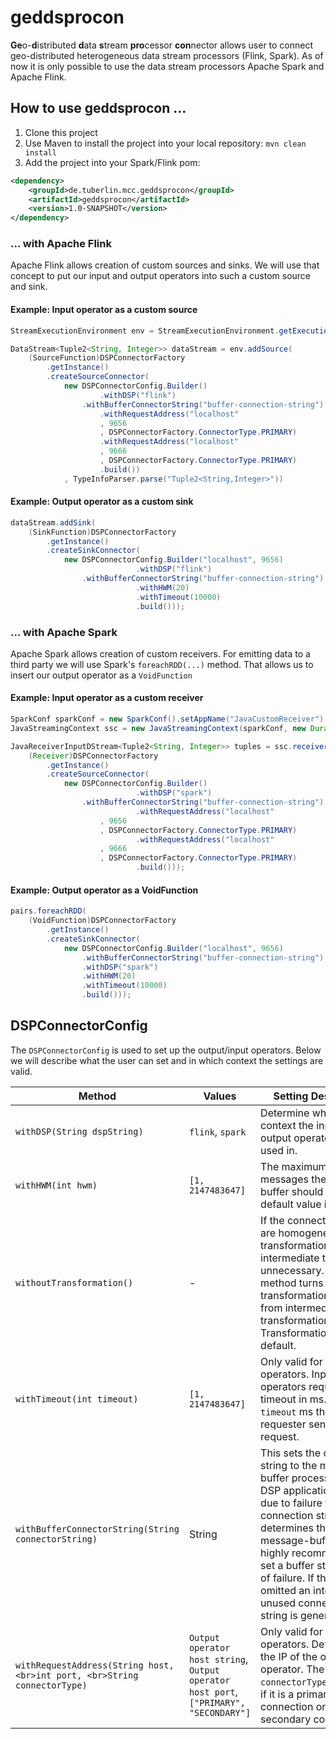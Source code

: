 # geddsprocon
**Ge**o-**d**istributed **d**ata **s**tream **pro**cessor **con**nector allows user to connect geo-distributed heterogeneous data stream processors (Flink, Spark). As of now it is only possible to use the data stream processors Apache Spark and Apache Flink.
## How to use geddsprocon ... 
1. Clone this project
2. Use Maven to install the project into your local repository: ```mvn clean install```
3. Add the project into your Spark/Flink pom:
```xml
<dependency>
	<groupId>de.tuberlin.mcc.geddsprocon</groupId>
	<artifactId>geddsprocon</artifactId>
	<version>1.0-SNAPSHOT</version>
</dependency>
```
### ... with Apache Flink
Apache Flink allows creation of custom sources and sinks. We will use that concept to put our input and output operators into such a custom source and sink.
#### Example: Input operator as a custom source
```java
StreamExecutionEnvironment env = StreamExecutionEnvironment.getExecutionEnvironment();

DataStream<Tuple2<String, Integer>> dataStream = env.addSource(
	(SourceFunction)DSPConnectorFactory
		.getInstance()
		.createSourceConnector(
			new DSPConnectorConfig.Builder()
	    			.withDSP("flink")
				.withBufferConnectorString("buffer-connection-string")
	    			.withRequestAddress("localhost"
					, 9656
					, DSPConnectorFactory.ConnectorType.PRIMARY)
	    			.withRequestAddress("localhost"
					, 9666
					, DSPConnectorFactory.ConnectorType.PRIMARY)
	    			.build())
			, TypeInfoParser.parse("Tuple2<String,Integer>"))
```
#### Example: Output operator as a custom sink
```java
dataStream.addSink(
	(SinkFunction)DSPConnectorFactory
		.getInstance()
		.createSinkConnector(
			new DSPConnectorConfig.Builder("localhost", 9656)
                    		.withDSP("flink")
				.withBufferConnectorString("buffer-connection-string")
                    		.withHWM(20)
                    		.withTimeout(10000)
                    		.build()));
```
### ... with Apache Spark
Apache Spark allows creation of custom receivers. For emitting data to a third party we will use Spark's ```foreachRDD(...)``` method. That allows us to insert our output operator as a ```VoidFunction```
#### Example: Input operator as a custom receiver
```java
SparkConf sparkConf = new SparkConf().setAppName("JavaCustomReceiver").setMaster("local[*]");
JavaStreamingContext ssc = new JavaStreamingContext(sparkConf, new Duration(5000));

JavaReceiverInputDStream<Tuple2<String, Integer>> tuples = ssc.receiverStream(
	(Receiver)DSPConnectorFactory
		.getInstance()
		.createSourceConnector(
			new DSPConnectorConfig.Builder()
                    		.withDSP("spark")
				.withBufferConnectorString("buffer-connection-string")
                    		.withRequestAddress("localhost"
					, 9656
					, DSPConnectorFactory.ConnectorType.PRIMARY)
                    		.withRequestAddress("localhost"
					, 9666
					, DSPConnectorFactory.ConnectorType.PRIMARY)
                    		.build()));
```
#### Example: Output operator as a VoidFunction
```java
pairs.foreachRDD(
	(VoidFunction)DSPConnectorFactory
		.getInstance()
		.createSinkConnector(
			new DSPConnectorConfig.Builder("localhost", 9656)
				.withBufferConnectorString("buffer-connection-string")
				.withDSP("spark")
				.withHWM(20)
				.withTimeout(10000)
				.build()));
```
## DSPConnectorConfig
The ```DSPConnectorConfig``` is used to set up the output/input operators. Below we will describe what the user can set and in which context the settings are valid.

 Method | Values |  Setting Description 
 --- | --- | --------- 
`withDSP(String dspString)` | `flink`, `spark` | Determine which DSP context the input or output operators are used in. |
`withHWM(int hwm)` | `[1, 2147483647]` | The maximum amount of messages the message-buffer should hold. Its default value is `1000`.
 `withoutTransformation()` | - | If the connected DSPs are homogeneous, transformation to intermediate tuples are unnecessary. Using this method turns transformation to and from intermediate transformation off. Transformation is `true` by default.|
`withTimeout(int timeout)` | `[1, 2147483647]` | Only valid for input operators. Input operators request timeout in ms. After `timeout` ms the DSP requester sends another request.
`withBufferConnectorString(String connectorString)` | String | This sets the connection string to the message-buffer process. If the DSP application restarts due to failure the connection string determines the message-buffer. It is highly recommended to set a buffer string in case of failure. If this setting is omitted an internal unused connection string is generated.
`withRequestAddress(String host, <br>int port, <br>String connectorType)` | `Output operator host string`, <br> `Output operator host port`, `["PRIMARY", "SECONDARY"]`  | Only valid for input operators. Determines the IP of the output operator. The `connectorType`determines if it is a primary connection or a secondary connection.
